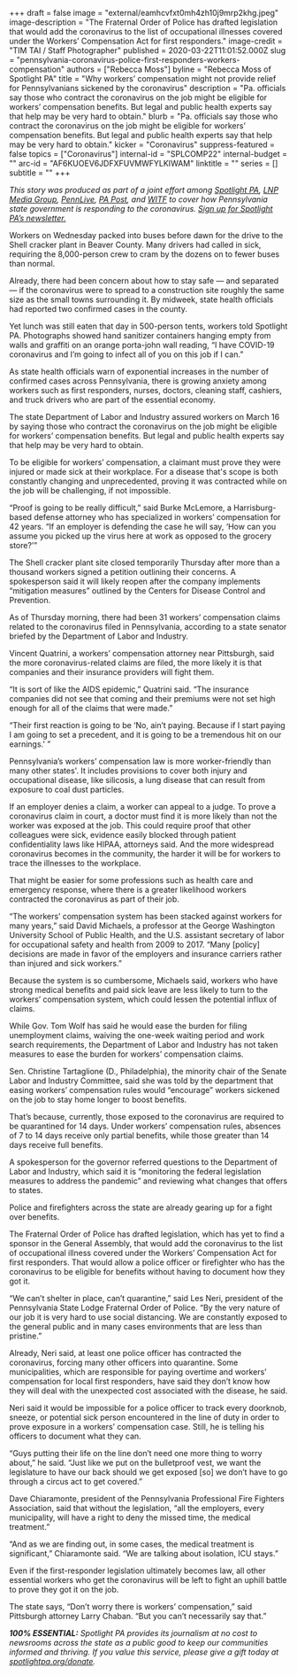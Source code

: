 +++
draft = false
image = "external/eamhcvfxt0mh4zh10j9mrp2khg.jpeg"
image-description = "The Fraternal Order of Police has drafted legislation that would add the coronavirus to the list of occupational illnesses covered under the Workers’ Compensation Act for first responders."
image-credit = "TIM TAI / Staff Photographer"
published = 2020-03-22T11:01:52.000Z
slug = "pennsylvania-coronavirus-police-first-responders-workers-compensation"
authors = ["Rebecca Moss"]
byline = "Rebecca Moss of Spotlight PA"
title = "Why workers’ compensation might not provide relief for Pennsylvanians sickened by the coronavirus"
description = "Pa. officials say those who contract the coronavirus on the job might be eligible for workers’ compensation benefits. But legal and public health experts say that help may be very hard to obtain."
blurb = "Pa. officials say those who contract the coronavirus on the job might be eligible for workers’ compensation benefits. But legal and public health experts say that help may be very hard to obtain."
kicker = "Coronavirus"
suppress-featured = false
topics = ["Coronavirus"]
internal-id = "SPLCOMP22"
internal-budget = ""
arc-id = "AF6KUOEV6JDFXFUVMWFYLKIWAM"
linktitle = ""
series = []
subtitle = ""
+++

<i>This story was produced as part of a joint effort among </i><a href="https://www.spotlightpa.org/"><i>Spotlight PA</i></a><i>, </i><a href="https://lancasteronline.com/"><i>LNP Media Group</i></a><i>, </i><a href="https://www.pennlive.com/"><i>PennLive</i></a><i>, </i><a href="https://papost.org/"><i>PA Post</i></a><i>, and </i><a href="https://www.witf.org/"><i>WITF</i></a><i> to cover how Pennsylvania state government is responding to the coronavirus. </i><a href="https://www.spotlightpa.org/newsletters"><i>Sign up for Spotlight PA’s newsletter.</i></a>

Workers on Wednesday packed into buses before dawn for the drive to the Shell cracker plant in Beaver County. Many drivers had called in sick, requiring the 8,000-person crew to cram by the dozens on to fewer buses than normal.

Already, there had been concern about how to stay safe — and separated — if the coronavirus were to spread to a construction site roughly the same size as the small towns surrounding it. By midweek, state health officials had reported two confirmed cases in the county.

Yet lunch was still eaten that day in 500-person tents, workers told Spotlight PA. Photographs showed hand sanitizer containers hanging empty from walls and graffiti on an orange porta-john wall reading, “I have COVID-19 coronavirus and I’m going to infect all of you on this job if I can.”

As state health officials warn of exponential increases in the number of confirmed cases across Pennsylvania, there is growing anxiety among workers such as first responders, nurses, doctors, cleaning staff, cashiers, and truck drivers who are part of the essential economy.

The state Department of Labor and Industry assured workers on March 16 by saying those who contract the coronavirus on the job might be eligible for workers’ compensation benefits. But legal and public health experts say that help may be very hard to obtain.

To be eligible for workers’ compensation, a claimant must prove they were injured or made sick at their workplace. For a disease that's scope is both constantly changing and unprecedented, proving it was contracted while on the job will be challenging, if not impossible.

“Proof is going to be really difficult,” said Burke McLemore, a Harrisburg-based defense attorney who has specialized in workers’ compensation for 42 years. “If an employer is defending the case he will say, ‘How can you assume you picked up the virus here at work as opposed to the grocery store?’”

<script src="https://www.spotlightpa.org/embed.js" async></script><div data-spl-embed-version="1" data-spl-src="https://www.spotlightpa.org/embeds/donate/"></div>

The Shell cracker plant site closed temporarily Thursday after more than a thousand workers signed a petition outlining their concerns. A spokesperson said it will likely reopen after the company implements “mitigation measures” outlined by the Centers for Disease Control and Prevention.

As of Thursday morning, there had been 31 workers’ compensation claims related to the coronavirus filed in Pennsylvania, according to a state senator briefed by the Department of Labor and Industry.

Vincent Quatrini, a workers’ compensation attorney near Pittsburgh, said the more coronavirus-related claims are filed, the more likely it is that companies and their insurance providers will fight them.

“It is sort of like the AIDS epidemic,” Quatrini said. “The insurance companies did not see that coming and their premiums were not set high enough for all of the claims that were made.”

“Their first reaction is going to be ‘No, ain’t paying. Because if I start paying I am going to set a precedent, and it is going to be a tremendous hit on our earnings.' ”

Pennsylvania’s workers’ compensation law is more worker-friendly than many other states'. It includes provisions to cover both injury and occupational disease, like silicosis, a lung disease that can result from exposure to coal dust particles.

If an employer denies a claim, a worker can appeal to a judge. To prove a coronavirus claim in court, a doctor must find it is more likely than not the worker was exposed at the job. This could require proof that other colleagues were sick, evidence easily blocked through patient confidentiality laws like HIPAA, attorneys said. And the more widespread coronavirus becomes in the community, the harder it will be for workers to trace the illnesses to the workplace.

That might be easier for some professions such as health care and emergency response, where there is a greater likelihood workers contracted the coronavirus as part of their job.

“The workers’ compensation system has been stacked against workers for many years,” said David Michaels, a professor at the George Washington University School of Public Health, and the U.S. assistant secretary of labor for occupational safety and health from 2009 to 2017. “Many [policy] decisions are made in favor of the employers and insurance carriers rather than injured and sick workers.”

Because the system is so cumbersome, Michaels said, workers who have strong medical benefits and paid sick leave are less likely to turn to the workers’ compensation system, which could lessen the potential influx of claims.

While Gov. Tom Wolf has said he would ease the burden for filing unemployment claims, waiving the one-week waiting period and work search requirements, the Department of Labor and Industry has not taken measures to ease the burden for workers’ compensation claims.

<script src="https://www.spotlightpa.org/embed.js" async></script><div data-spl-embed-version="1" data-spl-src="https://www.spotlightpa.org/embeds/newsletter/"></div>

Sen. Christine Tartaglione (D., Philadelphia), the minority chair of the Senate Labor and Industry Committee, said she was told by the department that easing workers’ compensation rules would “encourage” workers sickened on the job to stay home longer to boost benefits.

That’s because, currently, those exposed to the coronavirus are required to be quarantined for 14 days. Under workers’ compensation rules, absences of 7 to 14 days receive only partial benefits, while those greater than 14 days receive full benefits.

A spokesperson for the governor referred questions to the Department of Labor and Industry, which said it is “monitoring the federal legislation measures to address the pandemic” and reviewing what changes that offers to states.

Police and firefighters across the state are already gearing up for a fight over benefits.

The Fraternal Order of Police has drafted legislation, which has yet to find a sponsor in the General Assembly, that would add the coronavirus to the list of occupational illness covered under the Workers’ Compensation Act for first responders. That would allow a police officer or firefighter who has the coronavirus to be eligible for benefits without having to document how they got it.

“We can’t shelter in place, can’t quarantine,” said Les Neri, president of the Pennsylvania State Lodge Fraternal Order of Police. “By the very nature of our job it is very hard to use social distancing. We are constantly exposed to the general public and in many cases environments that are less than pristine.”

Already, Neri said, at least one police officer has contracted the coronavirus, forcing many other officers into quarantine. Some municipalities, which are responsible for paying overtime and workers’ compensation for local first responders, have said they don’t know how they will deal with the unexpected cost associated with the disease, he said.

Neri said it would be impossible for a police officer to track every doorknob, sneeze, or potential sick person encountered in the line of duty in order to prove exposure in a workers’ compensation case. Still, he is telling his officers to document what they can.

“Guys putting their life on the line don’t need one more thing to worry about,” he said. “Just like we put on the bulletproof vest, we want the legislature to have our back should we get exposed [so] we don’t have to go through a circus act to get covered.”

Dave Chiaramonte, president of the Pennsylvania Professional Fire Fighters Association, said that without the legislation, “all the employers, every municipality, will have a right to deny the missed time, the medical treatment.”

“And as we are finding out, in some cases, the medical treatment is significant,” Chiaramonte said. “We are talking about isolation, ICU stays.”

Even if the first-responder legislation ultimately becomes law, all other essential workers who get the coronavirus will be left to fight an uphill battle to prove they got it on the job.

The state says, “Don’t worry there is workers’ compensation,” said Pittsburgh attorney Larry Chaban. “But you can’t necessarily say that.”

<i><b>100% ESSENTIAL:</b></i><i> Spotlight PA provides its journalism at no cost to newsrooms across the state as a public good to keep our communities informed and thriving. If you value this service, please give a gift today at </i><a href="https://www.spotlightpa.org/donate"><i>spotlightpa.org/donate</i></a><i>.</i>

<script src="https://www.spotlightpa.org/embed.js" async></script><div data-spl-embed-version="1" data-spl-src="https://www.spotlightpa.org/embeds/tips/?tip_text=Do%20you%20have%20a%20tip%20about%20%3Cb%3Ehow%20Pa.'s%20government%20is%20responding%20to%20the%20coronavirus%3C%2Fb%3E%3F%20Tell%20us."></div>
